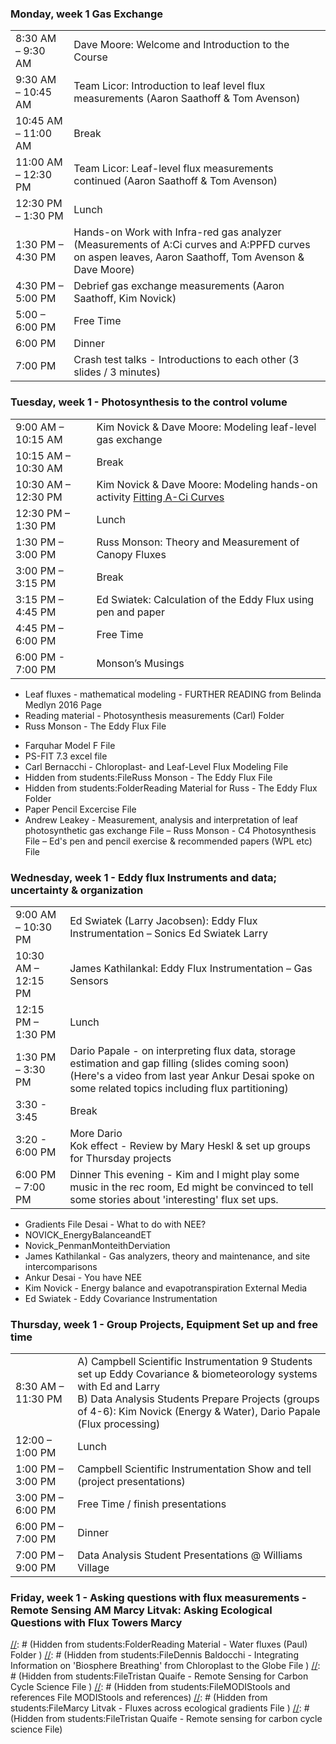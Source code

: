  <!--sec data-title="Week 1" data-id="section1" data-show=false ces--> 

### Monday, week 1 Gas Exchange 

|||
|:------------------|:------------------| 
| 8:30 AM –  9:30 AM| Dave Moore: Welcome and Introduction to the Course | 
| 9:30 AM – 10:45 AM| Team Licor: Introduction to leaf level flux measurements (Aaron Saathoff & Tom Avenson)|
|10:45 AM – 11:00 AM| Break |
|11:00 AM – 12:30 PM| Team Licor: Leaf-level flux measurements continued (Aaron Saathoff & Tom Avenson)|
|12:30 PM –  1:30 PM| Lunch |
| 1:30 PM –  4:30 PM| Hands-on Work with Infra-red gas analyzer (Measurements of A:Ci curves and A:PPFD curves on aspen leaves, Aaron Saathoff, Tom Avenson & Dave Moore) |
| 4:30 PM –  5:00 PM| Debrief gas exchange measurements (Aaron Saathoff, Kim Novick)|
| 5:00 –  6:00 PM| Free Time |
| 6:00 PM | Dinner |
|7:00 PM | Crash test talks - Introductions to each other (3 slides / 3 minutes) 

[//]: # (Hidden from students:FileTheory of Gas Exchange Measurements - Pat Morgan 2015 File) 
[//]: # (Pat Morgan - Theory of Leaf-Level Gas Exchange Measurements File) 

### Tuesday, week 1 - Photosynthesis to the control volume 

|||
|:------------------|:------------------| 
| 9:00 AM – 10:15 AM| Kim Novick & Dave Moore: Modeling leaf-level gas exchange |
| 10:15 AM – 10:30 AM| Break |
| 10:30 AM – 12:30 PM| Kim Novick & Dave Moore: Modeling hands-on activity [Fitting A-Ci Curves](co2-response-curves.md)|
| 12:30 PM – 1:30 PM| Lunch |
| 1:30 PM – 3:00 PM  |Russ Monson: Theory and Measurement of Canopy Fluxes |
 |3:00 PM – 3:15 PM | Break | 
| 3:15 PM – 4:45 PM  |Ed Swiatek: Calculation of the Eddy Flux using pen and paper  |
| 4:45 PM – 6:00 PM  |Free Time  |
| 6:00 PM - 7:00 PM  |Monson’s Musings |

- Leaf fluxes - mathematical modeling  - FURTHER READING from Belinda Medlyn 2016 Page 
- Reading material - Photosynthesis measurements (Carl) Folder 
- Russ Monson - The Eddy Flux File 

[//]: # (Hidden from students:FileDan Yakir - Stable Isotopes and Other Tracers to Complement Flux Measurements File)
[//]: # (Hidden from students:FileDave Bowling - Stable Carbon Isotopes of Carbon Dioxide in Ecosystem Science File )
[//]: # (Hidden from students:FolderIsotopes - reading material Dan Yakir Folder )
[//]: # (Hidden from students:FolderIsotopes - Reading material Folder Farquhar Model F File PS-FIT 7.3 excel file Carl Bernacchi - Chloroplast- and Leaf-Level Flux Modeling File )
[//]: # (Hidden from students:FileRuss Monson - The Eddy Flux File )
[//]: # (Hidden from students:FolderReading Material for Russ - The Eddy Flux )

- Farquhar Model F File
- PS-FIT 7.3 excel file
- Carl Bernacchi - Chloroplast- and Leaf-Level Flux Modeling File
- Hidden from students:FileRuss Monson - The Eddy Flux File
- Hidden from students:FolderReading Material for Russ - The Eddy Flux Folder
- Paper Pencil Excercise File
- Andrew Leakey - Measurement, analysis and interpretation of leaf photosynthetic gas exchange File
– Russ Monson - C4 Photosynthesis File
– Ed's pen and pencil exercise & recommended papers (WPL etc) File


### Wednesday, week 1 - Eddy flux Instruments and data; uncertainty & organization 

|||
|:------------------|:------------------| 
|9:00 AM – 10:30 PM| Ed Swiatek (Larry Jacobsen): Eddy Flux Instrumentation – Sonics Ed Swiatek Larry|
| 10:30 AM – 12:15 PM| James Kathilankal: Eddy Flux Instrumentation – Gas Sensors |
|12:15 PM – 1:30 PM| Lunch|
| 1:30 PM – 3:30 PM| Dario Papale - on interpreting flux data, storage estimation and gap filling (slides coming soon) (Here's a video from last year Ankur Desai spoke on some related topics including flux partitioning) |
|3:30 - 3:45|Break|
|3:20 - 6:00 PM|More Dario <br> Kok effect - Review by Mary Heskl & set up groups for Thursday projects|
| 6:00 PM – 7:00 PM| Dinner This evening - Kim and I might play some music in the rec room, Ed might be convinced to tell some stories about 'interesting' flux set ups. |

[//]: # (Hidden from students:FolderPapers for Papuga Flux Network Lecture Folder NOVICK_ENERGY_ET_REFS File )
[//]: # (Hidden from students:FileMarcy Litvak - Fluxes Across Ecological)

- Gradients File Desai - What to do with NEE? 
- NOVICK_EnergyBalanceandET 
- Novick_PenmanMonteithDerviation 
- James Kathilankal - Gas analyzers, theory and maintenance, and site intercomparisons 
-  Ankur Desai - You have NEE 
-   Kim Novick - Energy balance and evapotranspiration External Media 
-   Ed Swiatek - Eddy Covariance Instrumentation 

### Thursday, week 1 - Group Projects, Equipment Set up and free time 

| | | 
|:------------------|:------------------| 
| 8:30 AM – 11:30 PM| A) Campbell Scientific Instrumentation 9 Students set up Eddy Covariance & biometeorology systems with Ed and Larry <br> B) Data Analysis Students Prepare Projects (groups of 4-6): Kim Novick (Energy & Water), Dario Papale (Flux processing)| 
| 12:00 – 1:00 PM| Lunch | 
| 1:00 PM – 3:00 PM | Campbell Scientific Instrumentation Show and tell (project presentations) | 
| 3:00 PM – 6:00 PM | Free Time / finish presentations | 
| 6:00 PM – 7:00 PM | Dinner | 
| 7:00 PM – 9:00 PM | Data Analysis Student Presentations @ Williams Village | 

### Friday, week 1 - Asking questions with flux measurements - Remote Sensing AM Marcy Litvak: Asking Ecological Questions with Flux Towers Marcy 

[//]: # (Hidden from students:FilePaul Stoy - Penman-Monteith Leaves to Canopies File )
[//]: # (Hidden from students:FolderReading Material - Water fluxes (Paul) Folder )
[//]: # (Hidden from students:FileDennis Baldocchi - Integrating Information on 'Biosphere Breathing' from Chloroplast to the Globe File )
[//]: # (Hidden from students:FileTristan Quaife - Remote Sensing for Carbon Cycle Science File )
[//]: # (Hidden from students:FileMODIStools and references File MODIStools and references)
[//]: # (Hidden from students:FileMarcy Litvak - Fluxes across ecological gradients File )
[//]: # (Hidden from students:FileTristan Quaife - Remote sensing for carbon cycle science File)

 <!--endsec-->